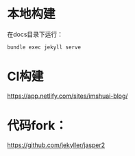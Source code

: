 # 本地构建
在docs目录下运行：
```
bundle exec jekyll serve
```

# CI构建
https://app.netlify.com/sites/imshuai-blog/

# 代码fork：
https://github.com/jekyller/jasper2

